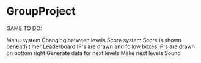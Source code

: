 # GroupProject

GAME TO DO:

Menu system
Changing between levels
Score system
Score is shown beneath timer
Leaderboard
IP's are drawn and follow boxes
IP's are drawn on bottom right
Generate data for next levels
Make next levels
Sound